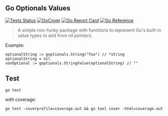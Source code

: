## Go Optionals Values
[![Tests Status](https://github.com/bithavoc/goptionals/actions/workflows/test.yml/badge.svg)](https://github.com/bithavoc/goptionals/blob/master/.github/workflows/test.yml)
[![GoCover](https://gocover.io/_badge/github.com/bithavoc/goptionals)](https://gocover.io/github.com/bithavoc/goptionals)
[![Go Report Card](https://goreportcard.com/badge/github.com/bithavoc/goptionals)](https://goreportcard.com/report/github.com/bithavoc/goptionals)
[![Go Reference](https://pkg.go.dev/badge/github.com/bithavoc/goptionals.svg)](https://pkg.go.dev/github.com/bithavoc/goptionals)

> A simple non-funky package with functions to represent Go's built-in value types to and from nil pointers.

Example:

    optionalString := goptionals.String("foo") // *string
    optionalString = nil
    nonOptional := goptionals.StringValue(optionalString) // ""


## Test

```
go test
```

with coverage:

```
go test -coverprofile=coverage.out && go tool cover -html=coverage.out
```
